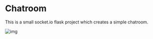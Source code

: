 ﻿# Chatroom
 
 This is a small socket.io flask project which creates a simple chatroom.
 
 ![img](https://cdn.evang.dev/2020/11/01/firefox_PiFs183zo8.png)
